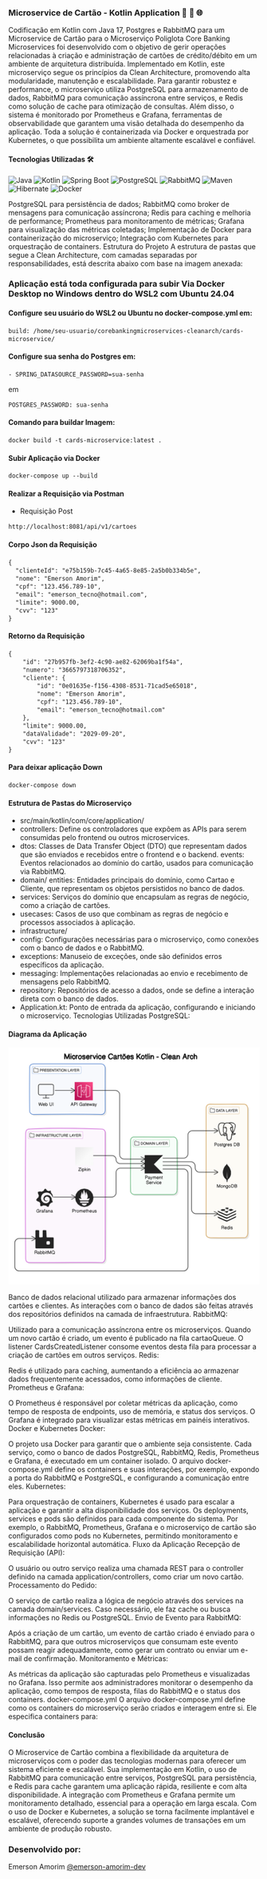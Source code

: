 ### Microservice de Cartão - Kotlin Application 🚀 🔄 🌐
Codificação em Kotlin com Java 17, Postgres e RabbitMQ para um Microservice de Cartão para o Microserviço Poliglota
Core Banking Microservices foi desenvolvido com o objetivo de gerir operações relacionadas à criação e administração de cartões de crédito/débito em um ambiente de arquitetura distribuída. Implementado em Kotlin, este microserviço segue os princípios da Clean Architecture, promovendo alta modularidade, manutenção e escalabilidade. Para garantir robustez e performance, o microserviço utiliza PostgreSQL para armazenamento de dados, RabbitMQ para comunicação assíncrona entre serviços, e Redis como solução de cache para otimização de consultas. Além disso, o sistema é monitorado por Prometheus e Grafana, ferramentas de observabilidade que garantem uma visão detalhada do desempenho da aplicação. Toda a solução é containerizada via Docker e orquestrada por Kubernetes, o que possibilita um ambiente altamente escalável e confiável.


#### Tecnologias Utilizadas 🛠️
![Java](https://img.shields.io/badge/-Java-F89820?style=for-the-badge&logo=java&logoColor=white)
![Kotlin](https://img.shields.io/badge/-Kotlin-7F52FF?style=for-the-badge&logo=kotlin&logoColor=white)
![Spring Boot](https://img.shields.io/badge/-Spring%20Boot-6DB33F?style=for-the-badge&logo=spring-boot&logoColor=white)
![PostgreSQL](https://img.shields.io/badge/-PostgreSQL-4169E1?style=for-the-badge&logo=postgresql&logoColor=white)
![RabbitMQ](https://img.shields.io/badge/-RabbitMQ-FF6600?style=for-the-badge&logo=rabbitmq&logoColor=white)
![Maven](https://img.shields.io/badge/-Maven-C71A36?style=for-the-badge&logo=apache-maven&logoColor=white)
![Hibernate](https://img.shields.io/badge/-Hibernate-59666C?style=for-the-badge&logo=hibernate&logoColor=white)
![Docker](https://img.shields.io/badge/-Docker-2496ED?style=for-the-badge&logo=docker&logoColor=white)

PostgreSQL para persistência de dados;
RabbitMQ como broker de mensagens para comunicação assíncrona;
Redis para caching e melhoria de performance;
Prometheus para monitoramento de métricas;
Grafana para visualização das métricas coletadas;
Implementação de Docker para containerização do microserviço;
Integração com Kubernetes para orquestração de containers.
Estrutura do Projeto
A estrutura de pastas que segue a Clean Architecture, com camadas separadas por responsabilidades, está descrita abaixo com base na imagem anexada:

### Aplicação está toda configurada para subir Via Docker Desktop no Windows dentro do WSL2 com Ubuntu 24.04

#### Configure seu usuário do WSL2 ou Ubuntu no docker-compose.yml em:

```
build: /home/seu-usuario/corebankingmicroservices-cleanarch/cards-microservice/
```

#### Configure sua senha do Postgres em:

```
- SPRING_DATASOURCE_PASSWORD=sua-senha
```
em

```
POSTGRES_PASSWORD: sua-senha
```


#### Comando para buildar Imagem:

``` 
docker build -t cards-microservice:latest .
``` 

#### Subir Aplicação via Docker

``` 
docker-compose up --build

```

#### Realizar a Requisição via Postman

- Requisição Post

```
http://localhost:8081/api/v1/cartoes

```
#### Corpo Json da Requisição

```
{
  "clienteId": "e75b159b-7c45-4a65-8e85-2a5b0b334b5e",
  "nome": "Emerson Amorim",
  "cpf": "123.456.789-10",
  "email": "emerson_tecno@hotmail.com",
  "limite": 9000.00,
  "cvv": "123"
}
```

#### Retorno da Requisição

```
{
    "id": "27b957fb-3ef2-4c90-ae82-62069ba1f54a",
    "numero": "3665797318706352",
    "cliente": {
        "id": "0e01635e-f156-4308-8531-71cad5e65018",
        "nome": "Emerson Amorim",
        "cpf": "123.456.789-10",
        "email": "emerson_tecno@hotmail.com"
    },
    "limite": 9000.00,
    "dataValidade": "2029-09-20",
    "cvv": "123"
}
```

#### Para deixar aplicação Down

```
docker-compose down
```


#### Estrutura de Pastas do Microserviço

- src/main/kotlin/com/core/application/
- controllers: Define os controladores que expõem as APIs para serem consumidas pelo frontend ou outros microservices.
- dtos: Classes de Data Transfer Object (DTO) que representam dados que são enviados e recebidos entre o frontend e o backend.
events: Eventos relacionados ao domínio do cartão, usados para comunicação via RabbitMQ.
- domain/
entities: Entidades principais do domínio, como Cartao e Cliente, que representam os objetos persistidos no banco de dados.
- services: Serviços do domínio que encapsulam as regras de negócio, como a criação de cartões.
- usecases: Casos de uso que combinam as regras de negócio e processos associados à aplicação.
- infrastructure/
- config: Configurações necessárias para o microserviço, como conexões com o banco de dados e o RabbitMQ.
- exceptions: Manuseio de exceções, onde são definidos erros específicos da aplicação.
- messaging: Implementações relacionadas ao envio e recebimento de mensagens pelo RabbitMQ.
- repository: Repositórios de acesso a dados, onde se define a interação direta com o banco de dados.
- Application.kt: Ponto de entrada da aplicação, configurando e iniciando o microserviço.
Tecnologias Utilizadas
PostgreSQL:

#### Diagrama da Aplicação

![](https://raw.githubusercontent.com/emersonamorim-dev/CoreBankingMicroservices-CleanArch/refs/heads/main/Diagrama/Diagrama-Microservico-Cartao-Kotlin.png)

Banco de dados relacional utilizado para armazenar informações dos cartões e clientes. As interações com o banco de dados são feitas através dos repositórios definidos na camada de infraestrutura.
RabbitMQ:

Utilizado para a comunicação assíncrona entre os microserviços. Quando um novo cartão é criado, um evento é publicado na fila cartaoQueue.
O listener CardsCreatedListener consome eventos desta fila para processar a criação de cartões em outros serviços.
Redis:

Redis é utilizado para caching, aumentando a eficiência ao armazenar dados frequentemente acessados, como informações de cliente.
Prometheus e Grafana:

O Prometheus é responsável por coletar métricas da aplicação, como tempo de resposta de endpoints, uso de memória, e status dos serviços.
O Grafana é integrado para visualizar estas métricas em painéis interativos.
Docker e Kubernetes
Docker:

O projeto usa Docker para garantir que o ambiente seja consistente. Cada serviço, como o banco de dados PostgreSQL, RabbitMQ, Redis, Prometheus e Grafana, é executado em um container isolado.
O arquivo docker-compose.yml define os containers e suas interações, por exemplo, expondo a porta do RabbitMQ e PostgreSQL, e configurando a comunicação entre eles.
Kubernetes:

Para orquestração de containers, Kubernetes é usado para escalar a aplicação e garantir a alta disponibilidade dos serviços. Os deployments, services e pods são definidos para cada componente do sistema.
Por exemplo, o RabbitMQ, Prometheus, Grafana e o microserviço de cartão são configurados como pods no Kubernetes, permitindo monitoramento e escalabilidade horizontal automática.
Fluxo da Aplicação
Recepção de Requisição (API):

O usuário ou outro serviço realiza uma chamada REST para o controller definido na camada application/controllers, como criar um novo cartão.
Processamento do Pedido:

O serviço de cartão realiza a lógica de negócio através dos services na camada domain/services. Caso necessário, ele faz cache ou busca informações no Redis ou PostgreSQL.
Envio de Evento para RabbitMQ:

Após a criação de um cartão, um evento de cartão criado é enviado para o RabbitMQ, para que outros microserviços que consumam este evento possam reagir adequadamente, como gerar um contrato ou enviar um e-mail de confirmação.
Monitoramento e Métricas:

As métricas da aplicação são capturadas pelo Prometheus e visualizadas no Grafana. Isso permite aos administradores monitorar o desempenho da aplicação, como tempos de resposta, filas do RabbitMQ e o status dos containers.
docker-compose.yml
O arquivo docker-compose.yml define como os containers do microserviço serão criados e interagem entre si. Ele especifica containers para:


#### Conclusão
O Microservice de Cartão combina a flexibilidade da arquitetura de microserviços com o poder das tecnologias modernas para oferecer um sistema eficiente e escalável. Sua implementação em Kotlin, o uso de RabbitMQ para comunicação entre serviços, PostgreSQL para persistência, e Redis para cache garantem uma aplicação rápida, resiliente e com alta disponibilidade. A integração com Prometheus e Grafana permite um monitoramento detalhado, essencial para a operação em larga escala. Com o uso de Docker e Kubernetes, a solução se torna facilmente implantável e escalável, oferecendo suporte a grandes volumes de transações em um ambiente de produção robusto.

### Desenvolvido por:
Emerson Amorim [@emerson-amorim-dev](https://www.linkedin.com/in/emerson-amorim-dev/)
